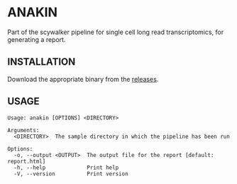 # ANAKIN

Part of the scywalker pipeline for single cell long read transcriptomics, for generating a report.

## INSTALLATION

Download the appropriate binary from the [releases](https://github.com/wdecoster/anakin/releases).

## USAGE

```text
Usage: anakin [OPTIONS] <DIRECTORY>

Arguments:
  <DIRECTORY>  The sample directory in which the pipeline has been run

Options:
  -o, --output <OUTPUT>  The output file for the report [default: report.html]
  -h, --help             Print help
  -V, --version          Print version
```
